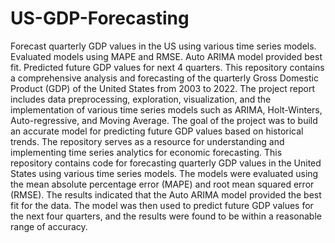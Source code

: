# US-GDP-Forecasting
Forecast quarterly GDP values in the US using various time series models. Evaluated models using MAPE and RMSE. Auto ARIMA model provided best fit. Predicted future GDP values for next 4 quarters.
This repository contains a comprehensive analysis and forecasting of the quarterly Gross Domestic Product (GDP) of the United States from 2003 to 2022. The project report includes data preprocessing, exploration, visualization, and the implementation of various time series models such as ARIMA, Holt-Winters, Auto-regressive, and Moving Average. The goal of the project was to build an accurate model for predicting future GDP values based on historical trends. The repository serves as a resource for understanding and implementing time series analytics for economic forecasting.
This repository contains code for forecasting quarterly GDP values in the United States using various time series models. The models were evaluated using the mean absolute percentage error (MAPE) and root mean squared error (RMSE). The results indicated that the Auto ARIMA model provided the best fit for the data. The model was then used to predict future GDP values for the next four quarters, and the results were found to be within a reasonable range of accuracy.
